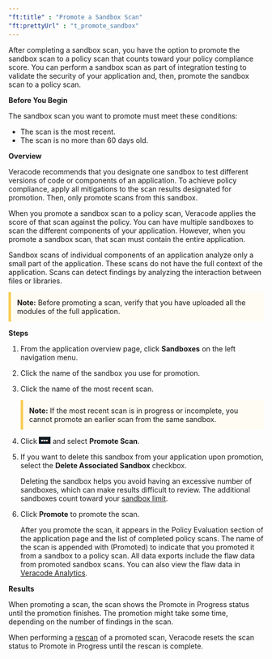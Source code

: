 ```yaml
---
"ft:title" : "Promote a Sandbox Scan"
"ft:prettyUrl" : "t_promote_sandbox"
---
```


After completing a sandbox scan, you have the option to promote the sandbox scan to a policy scan that counts toward your policy compliance score. You can perform a sandbox scan as part of integration testing to validate the security of your application and, then, promote the sandbox scan to a policy scan.

<p font-size="13pt"><b>Before You Begin</b></p>

The sandbox scan you want to promote must meet these conditions:

-   The scan is the most recent.
-   The scan is no more than 60 days old.

<p font-size="13pt"><b>Overview</b></p>

Veracode recommends that you designate one sandbox to test different versions of code or components of an application. To achieve policy compliance, apply all mitigations to the scan results designated for promotion. Then, only promote scans from this sandbox.

When you promote a sandbox scan to a policy scan, Veracode applies the score of that scan against the policy. You can have multiple sandboxes to scan the different components of your application. However, when you promote a sandbox scan, that scan must contain the entire application.

Sandbox scans of individual components of an application analyze only a small part of the application. These scans do not have the full context of the application. Scans can detect findings by analyzing the interaction between files or libraries.

<p style="background-color:#FFFCF3; padding: 12px; border-left: 5px solid #F7CD55;">
<b>Note:</b> Before promoting a scan, verify that you have uploaded all the modules of the full application.</p>

<p font-size="13pt"><b>Steps</b></p>

1.  From the application overview page, click **Sandboxes** on the left navigation menu.

2.  Click the name of the sandbox you use for promotion.

3.  Click the name of the most recent scan.

    <p style="background-color:#FFFCF3; padding: 12px; border-left: 5px solid #F7CD55;"><b>Note:</b> If the most recent scan is in progress or incomplete, you cannot promote an earlier scan from the same sandbox.</p>

4.  Click ![](images/blue_ellipses.png) and select **Promote Scan**.

5.  If you want to delete this sandbox from your application upon promotion, select the **Delete Associated Sandbox** checkbox.

    Deleting the sandbox helps you avoid having an excessive number of sandboxes, which can make results difficult to review. The additional sandboxes count toward your [sandbox limit](https://docs.veracode.com/r/Start_a_Sandbox_Scan).

6.  Click **Promote** to promote the scan.

    After you promote the scan, it appears in the Policy Evaluation section of the application page and the list of completed policy scans. The name of the scan is appended with \(Promoted\) to indicate that you promoted it from a sandbox to a policy scan. All data exports include the flaw data from promoted sandbox scans. You can also view the flaw data in [Veracode Analytics](https://docs.veracode.com/r/c_about_dashboards).

<p font-size="13pt"><b>Results</b></p>

When promoting a scan, the scan shows the Promote in Progress status until the promotion finishes. The promotion might take some time, depending on the number of findings in the scan.

When performing a [rescan](https://docs.veracode.com/r/t_rescan) of a promoted scan, Veracode resets the scan status to Promote in Progress until the rescan is complete.
